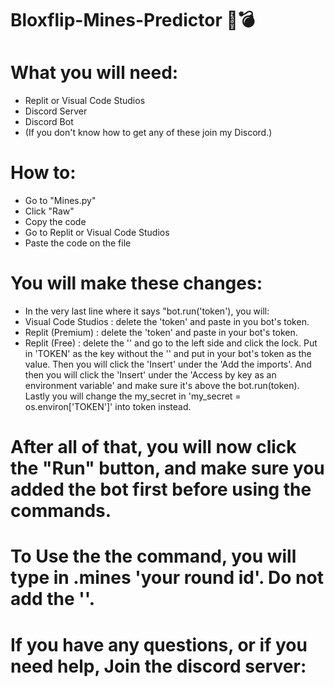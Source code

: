 # Bloxflip-Mines-Predictor 💎💣

# What you will need:
- Replit or Visual Code Studios
- Discord Server
- Discord Bot
- (If you don't know how to get any of these join my Discord.)

# How to:
- Go to "Mines.py"
- Click "Raw"
- Copy the code
- Go to Replit or Visual Code Studios
- Paste the code on the file

# You will make these changes:
- In the very last line where it says "bot.run('token'), you will:
- Visual Code Studios : delete the 'token' and paste in you bot's token.
- Replit (Premium) : delete the 'token' and paste in your bot's token.
- Replit (Free) : delete the '' and go to the left side and click the lock. Put in 'TOKEN' as the key without the '' and put in your bot's token as the value. Then you will click the 'Insert' under the 'Add the imports'. And then you will click the 'Insert' under the 'Access by key as an environment variable' and make sure it's above the bot.run(token). Lastly you will change the my_secret in 'my_secret = os.environ['TOKEN']' into token instead.

# After all of that, you will now click the "Run" button, and make sure you added the bot first before using the commands.

# To Use the the command, you will type in .mines 'your round id'. Do not add the ''.


# If you have any questions, or if you need help, Join the discord server:
